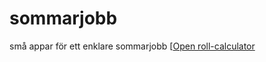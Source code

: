 # sommarjobb
små appar för ett enklare sommarjobb
[[Open roll-calculator](https://halleballe.github.io/sommarjobb/roll-calculator)
